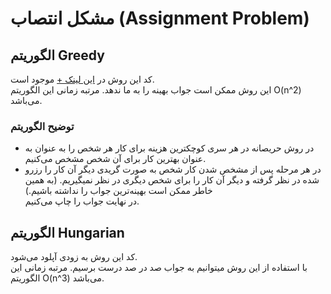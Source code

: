 # مشکل انتصاب (Assignment Problem)

## الگوریتم Greedy
کد این روش در
<a href='https://github.com/EnAnsari/algorithm-hsu/blob/main/src/1402-1/practices/2/question-4/greedy.py'>این لینک +</a>
موجود است.<br>
این روش ممکن است جواب بهینه را به ما ندهد. مرتبه زمانی این الگوریتم O(n^2) می‌باشد.

### توضیح الگوریتم


- در روش حریصانه در هر سری کوچکترین هزینه برای کار هر شخص را به عنوان به عنوان بهترین کار برای آن شخص مشخص می‌کنیم.<br>
- در هر مرحله پس از مشخص شدن کار شخص به صورت گریدی دیگر آن کار را رزرو شده در نظر گرفته و دیگر آن کار را برای شخص دیگری در نظر نمیگیریم. (به همین خاطر ممکن است بهینه‌ترین جواب را نداشته باشیم.)<br>
در نهایت جواب را چاپ ‌می‌کنیم.



## الگوریتم Hungarian
کد این روش به زودی آپلود می‌شود.<br>
با استفاده از این روش میتوانیم به جواب صد در صد درست برسیم. مرتبه زمانی این الگوریتم O(n^3) می‌باشد.
